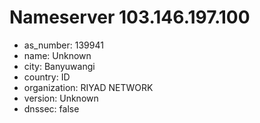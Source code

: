 # Nameserver 103.146.197.100

* as_number: 139941
* name: Unknown
* city: Banyuwangi
* country: ID
* organization: RIYAD NETWORK
* version: Unknown
* dnssec: false
